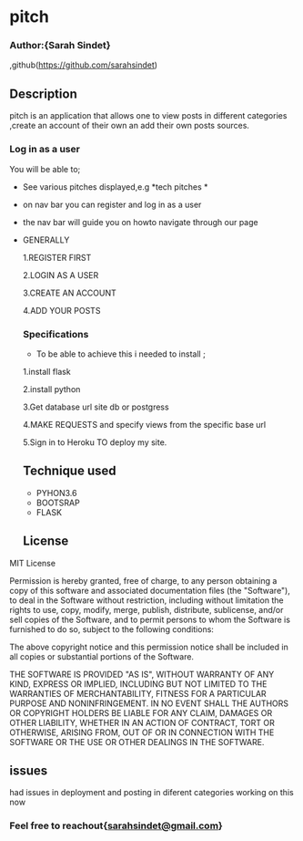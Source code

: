 # pitch
### Author:{Sarah Sindet}
,github(https://github.com/sarahsindet)
## Description
pitch is an application that allows one to view posts in different categories ,create an account of their own an add their own posts sources.
### Log in as a user
You will be able to;
* See various pitches displayed,e.g *tech pitches *
 * on nav bar you can register and log in as a user  
 * the nav bar will guide you on howto navigate through our page
 * GENERALLY
    
     1.REGISTER FIRST
     
     2.LOGIN AS A USER
     
     3.CREATE AN ACCOUNT

     4.ADD YOUR POSTS
     ### Specifications
     * To be able to achieve this i needed to install ;

     1.install flask

     2.install python

     3.Get database url site db or postgress

     4.MAKE REQUESTS and specify views from the specific base url

     5.Sign in to Heroku TO deploy my site.
     ## Technique used
     * PYHON3.6
     * BOOTSRAP
     * FLASK
     ## License

MIT License


Permission is hereby granted, free of charge, to any person obtaining a copy of this software and associated documentation files (the "Software"), to deal in the Software without restriction, including without limitation the rights to use, copy, modify, merge, publish, distribute, sublicense, and/or sell copies of the Software, and to permit persons to whom the Software is furnished to do so, subject to the following conditions:

The above copyright notice and this permission notice shall be included in all copies or substantial portions of the Software.

THE SOFTWARE IS PROVIDED "AS IS", WITHOUT WARRANTY OF ANY KIND, EXPRESS OR IMPLIED, INCLUDING BUT NOT LIMITED TO THE WARRANTIES OF MERCHANTABILITY, FITNESS FOR A PARTICULAR PURPOSE AND NONINFRINGEMENT. IN NO EVENT SHALL THE AUTHORS OR COPYRIGHT HOLDERS BE LIABLE FOR ANY CLAIM, DAMAGES OR OTHER LIABILITY, WHETHER IN AN ACTION OF CONTRACT, TORT OR OTHERWISE, ARISING FROM, OUT OF OR IN CONNECTION WITH THE SOFTWARE OR THE USE OR OTHER DEALINGS IN THE SOFTWARE. 

## issues
had issues in deployment and posting in diferent categories working on this now
### Feel free to reachout{sarahsindet@gmail.com}